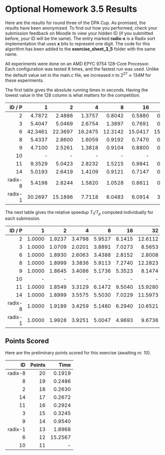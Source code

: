 # Optional Homework 3.5 Results

Here are the results for round three of the DPA Cup. As promised, the results have been anonymized. To find out how you performed, check your submission feedback on Moodle to view your hidden ID (if you submitted before, your ID will be the same). The entry marked **radix-x** is a Radix sort implementation that uses **x** bits to represent one digit. The code for this algorithm has been added to the __exercise_sheet_3_5__ folder with the same name.

All experiments were done on an AMD EPYC 9754 128-Core Processor. Each configuration was tested $8$ times, and the fastest run was used. Unlike the default value set in the main.c file, we increased $n$ to $2^{27} \approx 134M$ for these experiments.

The first table gives the absolute running times in seconds. Having the lowest value in the 128 column is what matters for the competition.

| ID / P | 1 | 2 | 4 | 8 | 16 | 32 | 64 | 128 |
| -: | -: | -: | -: | -: | -: | -: | -: | -: |
| 2 | 4.7872 | 2.4886 | 1.3757 | 0.8042 | 0.5880 | 0.3796 | 0.2859 | 0.2630 |
| 3 | 5.4047 | 5.0469 | 2.6754 | 1.3897 | 0.7691 | 0.6310 | 0.4216 | 0.3245 |
| 6 | 42.3461 | 22.3697 | 16.2475 | 12.3142 | 15.0417 | 15.1193 | 14.8308 | 15.2567 |
| 8 | 5.4337 | 2.8600 | 1.6059 | 0.9192 | 0.7470 | 0.4424 | 0.2977 | 0.2486 |
| 9 | 4.7100 | 2.5261 | 1.3818 | 0.9104 | 0.8800 | 0.5781 | 0.6112 | 0.9540 |
| 10 | - | - | - | - | - | - | - | - |
| 11 | 9.3529 | 5.0423 | 2.8232 | 1.5215 | 0.9841 | 0.5872 | 0.3717 | 0.2924 |
| 14 | 5.0193 | 2.6419 | 1.4109 | 0.9121 | 0.7147 | 0.4328 | 0.3037 | 0.2672 |
| radix-8 | 5.4198 | 2.8244 | 1.5820 | 1.0528 | 0.8611 | 0.5088 | 0.2883 | 0.1919 |
| radix-1 | 30.2697 | 15.1896 | 7.7118 | 6.0483 | 6.0914 | 3.1291 | 2.7966 | 1.8968 |

The next table gives the relative speedup $T_1 / T_p$ computed individually for each submission.

| ID / P | 1 | 2 | 4 | 8 | 16 | 32 | 64 | 128 |
| -: | -: | -: | -: | -: | -: | -: | -: | -: |
| 2 | 1.0000 | 1.9237 | 3.4798 | 5.9527 | 8.1415 | 12.6112 | 16.7443 | 18.2023 |
| 3 | 1.0000 | 1.0709 | 2.0201 | 3.8891 | 7.0273 | 8.5653 | 12.8195 | 16.6555 |
| 6 | 1.0000 | 1.8930 | 2.6063 | 3.4388 | 2.8152 | 2.8008 | 2.8553 | 2.7756 |
| 8 | 1.0000 | 1.8999 | 3.3836 | 5.9113 | 7.2740 | 12.2823 | 18.2523 | 21.8572 |
| 9 | 1.0000 | 1.8645 | 3.4086 | 5.1736 | 5.3523 | 8.1474 | 7.7062 | 4.9371 |
| 10 | - | - | - | - | - | - | - | - |
| 11 | 1.0000 | 1.8549 | 3.3129 | 6.1472 | 9.5040 | 15.9280 | 25.1625 | 31.9867 |
| 14 | 1.0000 | 1.8999 | 3.5575 | 5.5030 | 7.0229 | 11.5973 | 16.5272 | 18.7848 |
| radix-8 | 1.0000 | 1.9189 | 3.4259 | 5.1480 | 6.2940 | 10.6521 | 18.7992 | 28.2428 |
| radix-1 | 1.0000 | 1.9928 | 3.9251 | 5.0047 | 4.9693 | 9.6736 | 10.8238 | 15.9583 |

## Points Scored

Here are the preliminary points scored for this exercise (awaiting nr. 10).

| ID | Points | Time |
| -: | -: | -: |
| radix-8 | 20 | 0.1919 |
| 8 | 19 | 0.2486 |
| 2 | 18 | 0.2630 |
| 14 | 17 | 0.2672 |
| 11 | 16 | 0.2924 |
| 3 | 15 | 0.3245 |
| 9 | 14 | 0.9540 |
| radix-1 | 13 | 1.8968 |
| 6 | 12 | 15.2567 |
| 10 | 11 | - |
